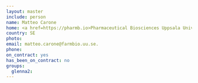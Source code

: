 ```yaml
---
layout: master
include: person
name: Matteo Carone 
home: <a href=https://pharmb.io>Pharmaceutical Biosciences Uppsala University</a>
country: SE
photo: 
email: matteo.carone@farmbio.uu.se.
phone:
on_contract: yes
has_been_on_contract: no
groups:
  glenna2:
---
```

